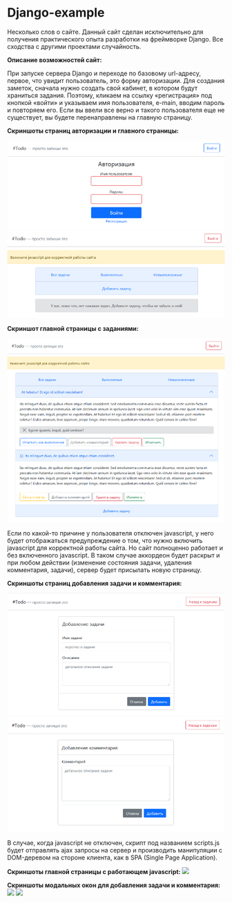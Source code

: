 # Django-example


Несколько слов о сайте. Данный сайт сделан исключительно для получения практического опыта разработки на фреймворке Django. Все сходства с другими проектами случайность. 

**Описание возможностей сайт:**

При запуске сервера Django и переходе по базовому url-адресу, первое, что увидит пользователь, это форму авторизации.  Для создания заметок, сначала нужно создать свой кабинет, в котором будут храниться задания. Поэтому, кликаем  на ссылку «регистрация» под кнопкой «войти» и указываем имя пользователя, e-main, вводим  пароль и повторяем его. Если вы ввели все верно и такого пользователя еще не существует, вы будете перенаправлены на главную страницу.

**Скриншоты страниц авторизации и главного страницы:**

![]( https://github.com/topdefaultuser/Django-example/blob/main/screenshots/screenshot1.PNG)
![]( https://github.com/topdefaultuser/Django-example/blob/main/screenshots/screenshot2.PNG)

**Скриншот главной страницы с заданиями:**

![]( https://github.com/topdefaultuser/Django-example/blob/main/screenshots/screenshot3.PNG)

Если по какой-то причине у пользователя отключен javascript, у него будет отображаться предупреждение о том, что нужно включить  javascript для корректной работы сайта. Но сайт полноценно работает и без включенного  javascript. В таком случае  аккордеон будет раскрыт и при любом действии (изменение состояния задачи, удаления комментария, задачи), сервер будет присылать новую страницу.

**Скриншоты страниц добавления задачи и комментария:**

![]( https://github.com/topdefaultuser/Django-example/blob/main/screenshots/screenshot4.PNG)
![]( https://github.com/topdefaultuser/Django-example/blob/main/screenshots/screenshot5.PNG)

В случае, когда javascript не отключен, скрипт под названием scripts.js будет отправлять ajax запросы на сервер и производить манипуляции с DOM-деревом на стороне клиента, как в SPA (Single Page Application).

**Скриншоты главной страницы с работающем javascript:**
![]( https://github.com/topdefaultuser/Django-example/blob/master/screenshot6.PNG)

**Скриншоты модальных окон для  добавления задачи и комментария:**
![]( https://github.com/topdefaultuser/Django-example/blob/master/screenshot7.PNG)
![]( https://github.com/topdefaultuser/Django-example/blob/master/screenshot8.PNG)
